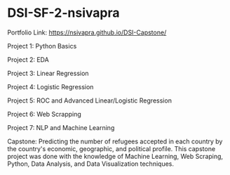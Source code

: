 # DSI-SF-2-nsivapra

Portfolio Link: https://nsivapra.github.io/DSI-Capstone/

Project 1: Python Basics

Project 2: EDA

Project 3: Linear Regression

Project 4: Logistic Regression

Project 5: ROC and Advanced Linear/Logistic Regression

Project 6: Web Scrapping

Project 7: NLP and Machine Learning

Capstone: Predicting the number of refugees accepted in each country by the country's economic, geographic, and political profile. This capstone project was done with the knowledge of Machine Learning, Web Scraping, Python, Data Analysis, and Data Visualization techniques.
